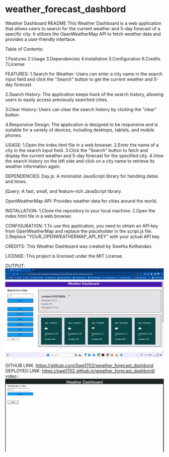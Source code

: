 # weather_forecast_dashbord

Weather Dashboard README
This Weather Dashboard is a web application that allows users to search for the current weather and 5-day forecast of a specific city. It utilizes the OpenWeatherMap API to fetch weather data and provides a user-friendly interface.

Table of Contents:

1.Features
2.Usage
3.Dependencies
4.Installation
5.Configuration
6.Credits
7.License


FEATURES:
1.Search for Weather: Users can enter a city name in the search input field and click the "Search" button to get the current weather and 5-day forecast.

2.Search History: The application keeps track of the search history, allowing users to easily access previously searched cities.

3.Clear History: Users can clear the search history by clicking the "clear" button.

4.Responsive Design: The application is designed to be responsive and is suitable for a variety of devices, including desktops, tablets, and mobile phones.

USAGE:
1.Open the index.html file in a web browser.
2.Enter the name of a city in the search input field.
3.Click the "Search" button to fetch and display the current weather and 5-day forecast for the specified city.
4.View the search history on the left side and click on a city name to retrieve its weather information again.

DEPENDENCIES:
Day.js: A minimalist JavaScript library for handling dates and times.

jQuery: A fast, small, and feature-rich JavaScript library.

OpenWeatherMap API: Provides weather data for cities around the world.

INSTALLATION:
1.Clone the repository to your local machine:
2.Open the index.html file in a web browser.

CONFIGURATION:
1.To use this application, you need to obtain an API key from OpenWeatherMap and replace the placeholder in the script.js file.
2.Replace "YOUR_OPENWEATHERMAP_API_KEY" with your actual API key.

CREDITS:
This Weather Dashboard was created by Swetha Kothandan.

LICENSE:
This project is licensed under the MIT License.

OUTPUT:
![Alt text](<Screenshot (153).png>)

GITHUB LINK: https://github.com/Swe1702/weather_forecast_dashbord
DEPLOYED LINK: https://swe1702.github.io/weather_forecast_dashbord/
video : ![Alt text](<Weather Dashboard.gif>)